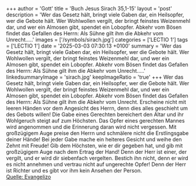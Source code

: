 +++
author = 'Gott'
title = 'Buch Jesus Sirach 35,1-15'
layout = 'post'
description = 'Wer das Gesetz hält, bringt viele Gaben dar, ein Heilsopfer, wer die Gebote hält. Wer Wohlwollen vergilt, der bringt feinstes Weizenmehl dar, und wer ein Almosen gibt, spendet ein Lobopfer. Abkehr vom Bösen findet das Gefallen des Herrn: Als Sühne gilt ihm die Abkehr vom Unrecht.....'
images = ['/symbols/sirach.jpg']
categories = ['LECTIO 1']
tags = ['LECTIO 1']
date = '2025-03-03 07:30:13 +0100'
summary = 'Wer das Gesetz hält, bringt viele Gaben dar, ein Heilsopfer, wer die Gebote hält. Wer Wohlwollen vergilt, der bringt feinstes Weizenmehl dar, und wer ein Almosen gibt, spendet ein Lobopfer. Abkehr vom Bösen findet das Gefallen des Herrn: Als Sühne gilt ihm die Abkehr vom Unrecht.....'
linkedsummaryImage = 'sirach.jpg'
keepImageRatio = 'true'
+++
Wer das Gesetz hält, bringt viele Gaben dar,
ein Heilsopfer, wer die Gebote hält.
Wer Wohlwollen vergilt, der bringt feinstes Weizenmehl dar,
und wer ein Almosen gibt, spendet ein Lobopfer.
Abkehr vom Bösen findet das Gefallen des Herrn: Als Sühne gilt ihm die Abkehr vom Unrecht.
Erscheine nicht mit leeren Händen vor dem Angesicht des Herrn,
denn dies alles geschieht um des Gebots willen!
Die Gabe eines Gerechten bereichert den Altar und ihr Wohlgeruch steigt auf zum Höchsten.<!--more-->
Das Opfer eines gerechten Mannes wird angenommen und die Erinnerung daran wird nicht vergessen.
Mit großzügigem Auge preise den Herrn und schmälere nicht die Erstlingsgabe deiner Hände!
Bei jeder Gabe mache ein heiteres Gesicht und weihe den Zehnt mit Freude!
Gib dem Höchsten, wie er dir gegeben hat, und gib mit großzügigem Auge nach dem Ertrag der Hand!
Denn der Herr ist einer, der vergilt, und er wird dir siebenfach vergelten.
Bestich ihn nicht, denn er wird es nicht annehmen
und vertrau nicht auf ungerechte Opfer! Denn der Herr ist Richter und es gibt vor ihm kein Ansehen der Person.<br> [Quelle: Evangelizo](https://evangeliumtagfuertag.org/DE/gospel)
